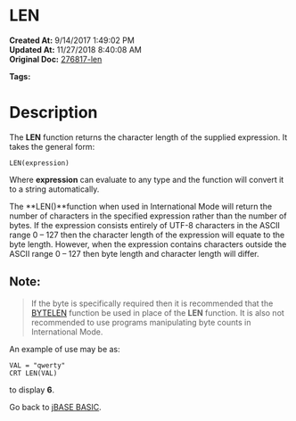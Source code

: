 # LEN

**Created At:** 9/14/2017 1:49:02 PM  
**Updated At:** 11/27/2018 8:40:08 AM  
**Original Doc:** [276817-len](https://docs.jbase.com/36868-jbase-basic/276817-len)  

**Tags:**
<badge text='string handling' vertical='middle' />

# Description

The **LEN** function returns the character length of the supplied expression. It takes the general form:

```
LEN(expression)
```

Where **expression** can evaluate to any type and the function will convert it to a string automatically.

The **LEN()**function when used in International Mode will return the number of characters in the specified expression rather than the number of bytes. If the expression consists entirely of UTF-8 characters in the ASCII range 0 – 127 then the character length of the expression will equate to the byte length. However, when the expression contains characters outside the ASCII range 0 – 127 then byte length and character length will differ.



## Note: 


> If the byte is specifically required then it is recommended that the [BYTELEN](./../bytelen) function be used in place of the **LEN** function. It is also not recommended to use programs manipulating byte counts in International Mode.


An example of use may be as:

```
VAL = "qwerty"
CRT LEN(VAL)
```

to display **6**.



Go back to [jBASE BASIC](./../jbase-basic-programmers-reference-guide).
